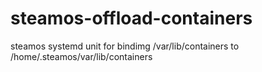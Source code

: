 # steamos-offload-containers
steamos systemd unit for bindimg /var/lib/containers to /home/.steamos/var/lib/containers
